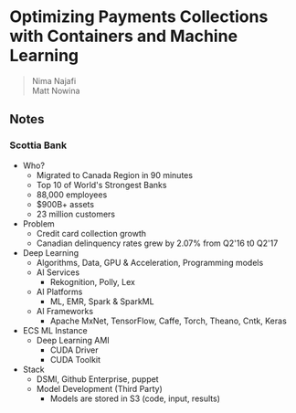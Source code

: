 # Optimizing Payments Collections with Containers and Machine Learning
> Nima Najafi  
> Matt Nowina  

## Notes

### Scottia Bank

* Who?
    * Migrated to Canada Region in 90 minutes
    * Top 10 of World's Strongest Banks
    * 88,000 employees
    * $900B+ assets
    * 23 million customers
* Problem
    * Credit card collection growth
    * Canadian delinquency rates grew by 2.07% from Q2'16 t0 Q2'17
* Deep Learning
    * Algorithms, Data, GPU & Acceleration, Programming models
    * AI Services
        * Rekognition, Polly, Lex
    * AI Platforms
        * ML, EMR, Spark & SparkML  
    * AI Frameworks
        *  Apache MxNet, TensorFlow, Caffe, Torch, Theano, Cntk, Keras
* ECS ML Instance
    * Deep Learning AMI
        * CUDA Driver
        * CUDA Toolkit
* Stack
    * DSMI, Github Enterprise, puppet
    * Model Development (Third Party)
        * Models are stored in S3 (code, input, results)
